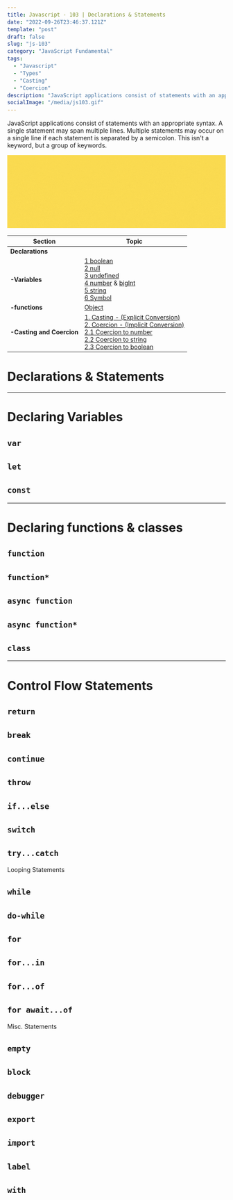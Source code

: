 ```yaml
---
title: Javascript - 103 | Declarations & Statements
date: "2022-09-26T23:46:37.121Z"
template: "post"
draft: false
slug: "js-103"
category: "JavaScript Fundamental"
tags:
  - "Javascript"
  - "Types"
  - "Casting"
  - "Coercion"
description: "JavaScript applications consist of statements with an appropriate syntax. A single statement may span multiple lines. Multiple statements may occur on a single line if each statement is separated by a semicolon. This isn't a keyword, but a group of keywords..."
socialImage: "/media/js103.gif"
---
```


JavaScript applications consist of statements with an appropriate syntax. A single statement may span multiple lines. Multiple statements may occur on a single line if each statement is separated by a semicolon. This isn't a keyword, but a group of keywords.

![Javascript code](./media/js103.gif)


 | Section                   | Topic                                                                                                                                                                                                                                                                                                         |
 | ------------------------- | ------------------------------------------------------------------------------------------------------------------------------------------------------------------------------------------------------------------------------------------------------------------------------------------------------------- |
 | **Declarations**          |                                                                                                                                                                                                                                                                                                               |
 | **-Variables**            | [1 boolean](#primitive)<br />[2 null](#null)<br />[3 undefined](#undefined)<br />[4 number](#number) & [bigInt](#bigint)<br />[5 string](#string)<br />[6 Symbol](#symbol)<br />                                                                                                                              |
 | **-functions**            | [Object](#objects)                                                                                                                                                                                                                                                                                            |
 | **-Casting and Coercion** | [1. Casting - (Explicit Conversion)](#casting-explicit-conversion)<br />[2. Coercion - (Implicit Conversion)](#coercion-implicit-conversion)<br />[2.1 Coercion to number](#coercion-to-number)<br />[2.2 Coercion to string](#coercion-to-string)<br />[2.3 Coercion to boolean](#coercion-to-boolean)<br /> |


# **Declarations & Statements**
---
# Declaring Variables 
## `var`
## `let`
## `const` 


---
# Declaring functions & classes  
## `function` 
## `function*` 
## `async function` 
## `async function*` 
## `class`


---
# Control Flow Statements 
## `return` 
## `break` 
## `continue` 
## `throw` 
## `if...else` 
## `switch`  
## `try...catch`  


Looping Statements  
## `while` 
## `do-while` 
## `for` 
## `for...in` 
## `for...of` 
## `for await...of`


Misc. Statements  
## `empty` 
## `block` 
## `debugger` 
## `export` 
## `import` 
## `label` 
## `with`

